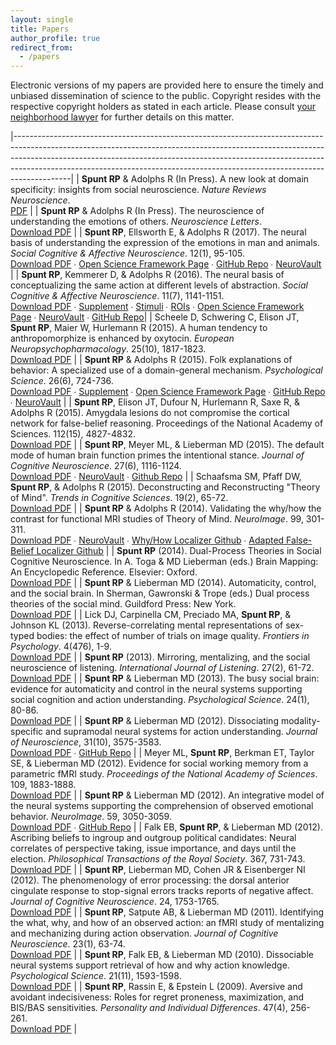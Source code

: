 ```yaml
---
layout: single
title: Papers
author_profile: true
redirect_from:
  - /papers
---
```


Electronic versions of my papers are provided here to ensure the timely and unbiased dissemination of science to the public. Copyright resides with the respective copyright holders as stated in each article. Please consult <a href="/papers/pdf/better_call_saul_copyright.jpg">your neighborhood lawyer</a> for further details on this matter.

|--------------------------------------------------------------------------------------------------------------------------------------------------------------------------------------------------------------------------------------------------------------------------------------------------------------------------------------|
| **Spunt RP** &amp; Adolphs R (In Press). A new look at domain specificity: insights from social neuroscience. _Nature Reviews Neuroscience_. <br>[PDF][34]                                                                                                                                                                           |
| **Spunt RP** &amp; Adolphs R (In Press). The neuroscience of understanding the emotions of others. _Neuroscience Letters_. <br>[Download PDF][35]                                                                                                                                                                                    |
| **Spunt RP**, Ellsworth E, &amp; Adolphs R (2017). The neural basis of understanding the expression of the emotions in man and animals. _Social Cognitive &amp; Affective Neuroscience_. 12(1), 95-105. <br>[Download PDF][1] ∙ [Open Science Framework Page][2] ∙ [GitHub Repo][41] ∙ [NeuroVault][3]                                                   |
| **Spunt RP**, Kemmerer D, &amp; Adolphs R (2016). The neural basis of conceptualizing the same action at different levels of abstraction. _Social Cognitive &amp; Affective Neuroscience_. 11(7), 1141-1151. <br>[Download PDF][4] ∙ [Supplement][5] ∙ [Stimuli][6] ∙ [ROIs][7] ∙ [Open Science Framework Page][8] ∙ [NeuroVault][9] ∙ [GitHub Repo][37]|
| Scheele D, Schwering C, Elison JT, **Spunt RP**, Maier W, Hurlemann R (2015). A human tendency to anthropomorphize is enhanced by oxytocin. _European Neuropsychopharmacology_. 25(10), 1817-1823. <br>[Download PDF][10]                                                                                                            |
| **Spunt RP** &amp; Adolphs R (2015). Folk explanations of behavior: A specialized use of a domain-general mechanism. _Psychological Science_. 26(6), 724-736. <br>[Download PDF][11] ∙ [Supplement][12] ∙ [Open Science Framework Page][13] ∙ [GitHub Repo][38] ∙ [NeuroVault][14]                                                                       |
| **Spunt RP**, Elison JT, Dufour N, Hurlemann R, Saxe R, &amp; Adolphs R (2015). Amygdala lesions do not compromise the cortical network for false-belief reasoning. Proceedings of the National Academy of Sciences. 112(15), 4827-4832. <br>[Download PDF][15]                                                                      |
| **Spunt RP**, Meyer ML, &amp; Lieberman MD (2015). The default mode of human brain function primes the intentional stance. _Journal of Cognitive Neuroscience_. 27(6), 1116-1124. <br>[Download PDF][16] ∙ [NeuroVault][17] ∙ [Github Repo][43]                                                                                                         |
| Schaafsma SM, Pfaff DW, **Spunt RP**, &amp; Adolphs R (2015). Deconstructing and Reconstructing "Theory of Mind". _Trends in Cognitive Sciences_. 19(2), 65-72. <br>[Download PDF][18]                                                                                                                                               |
| **Spunt RP** &amp; Adolphs R (2014). Validating the why/how the contrast for functional MRI studies of Theory of Mind. _NeuroImage_. 99, 301-311. <br>[Download PDF][19] ∙ [NeuroVault][20] ∙ [Why/How Localizer Github][42] ∙ [Adapted False-Belief Localizer Github][36]                                                                                                                                          |
| **Spunt RP** (2014). Dual-Process Theories in Social Cognitive Neuroscience. In A. Toga &amp; MD Lieberman (eds.) Brain Mapping: An Encyclopedic Reference. Elsevier: Oxford. <br>[Download PDF][21]                                                                                                                                 |
| **Spunt RP** &amp; Lieberman MD (2014). Automaticity, control, and the social brain. In Sherman, Gawronski &amp; Trope (eds.) Dual process theories of the social mind. Guildford Press: New York. <br>[Download PDF][22]                                                                                                            |
| Lick DJ, Carpinella CM, Preciado MA, **Spunt RP**, &amp; Johnson KL (2013). Reverse-correlating mental representations of sex-typed bodies: the effect of number of trials on image quality. _Frontiers in Psychology_. 4(476), 1-9. <br>[Download PDF][23]                                                                          |
| **Spunt RP** (2013). Mirroring, mentalizing, and the social neuroscience of listening. _International Journal of Listening_. 27(2), 61-72. <br>[Download PDF][24]                                                                                                                                                                    |
| **Spunt RP** &amp; Lieberman MD (2013). The busy social brain: evidence for automaticity and control in the neural systems supporting social cognition and action understanding. _Psychological Science_. 24(1), 80-86. <br>[Download PDF][25]                                                                                       |
| **Spunt RP** &amp; Lieberman MD (2012). Dissociating modality-specific and supramodal neural systems for action understanding. _Journal of Neuroscience_, 31(10), 3575-3583. <br>[Download PDF][26] ∙ [GitHub Repo][39]                                                                                                                                  |
| Meyer ML, **Spunt RP**, Berkman ET, Taylor SE, &amp; Lieberman MD (2012). Evidence for social working memory from a parametric fMRI study. _Proceedings of the National Academy of Sciences_. 109, 1883-1888. <br>[Download PDF][27]                                                                                                 |
| **Spunt RP** &amp; Lieberman MD (2012). An integrative model of the neural systems supporting the comprehension of observed emotional behavior. _NeuroImage_. 59, 3050-3059. <br>[Download PDF][28] ∙ [GitHub Repo][40]                                                                                                                                  |
| Falk EB, **Spunt RP**, &amp; Lieberman MD (2012). Ascribing beliefs to ingroup and outgroup political candidates: Neural correlates of perspective taking, issue importance, and days until the election. _Philosophical Transactions of the Royal Society_. 367, 731-743. <br>[Download PDF][29]                                    |
| **Spunt RP**, Lieberman MD, Cohen JR &amp; Eisenberger NI (2012). The phenomenology of error processing: the dorsal anterior cingulate response to stop-signal errors tracks reports of negative affect. _Journal of Cognitive Neuroscience_. 24, 1753-1765. <br>[Download PDF][30]                                                  |
| **Spunt RP**, Satpute AB, &amp; Lieberman MD (2011). Identifying the what, why, and how of an observed action: an fMRI study of mentalizing and mechanizing during action observation. _Journal of Cognitive Neuroscience_. 23(1), 63-74. <br>[Download PDF][31]                                                                     |
| **Spunt RP**, Falk EB, &amp; Lieberman MD (2010). Dissociable neural systems support retrieval of how and why action knowledge. _Psychological Science_. 21(11), 1593-1598. <br>[Download PDF][32]                                                                                                                                   |
| **Spunt RP**, Rassin E, &amp; Epstein L (2009). Aversive and avoidant indecisiveness: Roles for regret proneness, maximization, and BIS/BAS sensitivities. _Personality and Individual Differences_. 47(4), 256-261. <br>[Download PDF][33]                                                                                          |

[1]: http://www.bobspunt.com/papers/pdf/Spunt_Ellsworth_Adolphs_2017_SCAN-wSupplement.pdf
[2]: https://osf.io/bn2n8/
[3]: http://neurovault.org/collections/1846/
[4]: http://www.bobspunt.com/papers/pdf/Spunt_Kemmerer_Adolphs-2016-SCAN.pdf
[5]: http://www.bobspunt.com/papers/materials/manuscript_supplement.docx
[6]: http://www.bobspunt.com/papers/materials/stimulus_set.xlsx
[7]: http://www.bobspunt.com/papers/materials/ROI_SpuntKemmererAdolphs-SCAN.zip
[8]: https://osf.io/6rzwq/
[9]: http://neurovault.org/collections/694/
[10]: http://www.bobspunt.com/papers/pdf/Scheele_et_al_InPress.pdf
[11]: http://www.bobspunt.com/papers/pdf/Spunt_&amp;_Adolphs_2015_Psycholog_Sci.pdf
[12]: http://www.bobspunt.com/papers/pdf/Spunt_&amp;_Adolphs_2015_Psycholog_Sci_Supplement.pdf
[13]: https://osf.io/59cbe/
[14]: http://neurovault.org/collections/297/
[15]: http://www.bobspunt.com/papers/pdf/Spunt_et_al_2015_PNAS.pdf
[16]: http://www.bobspunt.com/papers/pdf/Spunt_et_al_2015_J_Cogn_Neurosci.pdf
[17]: http://neurovault.org/collections/446/
[18]: http://www.bobspunt.com/papers/pdf/Schaafsma_et_al_2014_105.pdf
[19]: http://www.bobspunt.com/papers/pdf/Spunt_&amp;_Adolphs_2014.pdf
[20]: http://neurovault.org/collections/445/
[21]: http://www.bobspunt.com/papers/pdf/Spunt_2015_DualProcessTheories.pdf
[22]: http://www.bobspunt.com/papers/pdf/Spunt_&amp;_Lieberman_2014.pdf
[23]: http://www.bobspunt.com/papers/pdf/Lick_2013_Front_Psychol.pdf
[24]: http://www.bobspunt.com/papers/pdf/Spunt_2013_International_Journal_of_Listening.pdf
[25]: http://www.bobspunt.com/papers/pdf/Spunt_2013_Psycholog_Sci.pdf
[26]: http://www.bobspunt.com/papers/pdf/Spunt_2012_Journal_of_Neuroscience.pdf
[27]: http://www.bobspunt.com/papers/pdf/Meyer_2012_Proceedings_of_the_National_Academy_of_Sciences.pdf
[28]: http://www.bobspunt.com/papers/pdf/Spunt_2012_NeuroImage.pdf
[29]: http://www.bobspunt.com/papers/pdf/Falk_2012_Philos_Trans_R_Soc_Lond_B_Biol_Sci.pdf
[30]: http://www.bobspunt.com/papers/pdf/Spunt_2012_J_Cogn_Neurosci.pdf
[31]: http://www.bobspunt.com/papers/pdf/Spunt_2011_J_Cogn_Neurosci.pdf
[32]: http://www.bobspunt.com/papers/pdf/Spunt_2010_Psycholog_Sci.pdf
[33]: http://www.bobspunt.com/papers/pdf/Spunt_2009_Personality_and_Individual_Differences.pdf
[34]: http://www.bobspunt.com/papers/pdf/Spunt_Adolphs_InPress_NatRevNeurosci.pdf
[35]: http://www.bobspunt.com/papers/pdf/Spunt_Adolphs_2017_NeurosciLett.pdf
[36]: https://github.com/spunt/falsebelieflocalizer
[37]: https://github.com/spunt/scan-spuntkemmereradolphs-2016
[38]: https://github.com/spunt/psci-socialnonsocial
[39]: https://github.com/spunt/jneuro-spuntlieberman-2012
[40]: https://github.com/spunt/neuroimage-spuntlieberman-2012
[41]: https://github.com/spunt/scan-animal-emotion-attribution
[42]: https://github.com/spunt/whyhowlocalizer
[43]: https://github.com/spunt/jocn-spuntmeyerlieberman-2015


